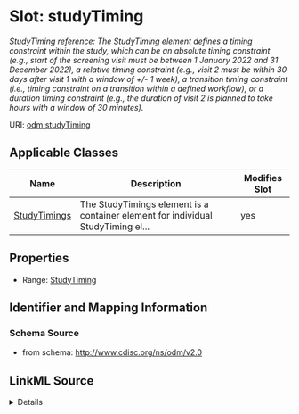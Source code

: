 # Slot: studyTiming


_StudyTiming reference: The StudyTiming element defines a timing constraint within the study, which can be an absolute timing constraint (e.g., start of the screening visit must be between 1 January 2022 and 31 December 2022), a relative timing constraint (e.g., visit 2 must be within 30 days after visit 1 with a window of +/- 1 week), a transition timing constraint (i.e., timing constraint on a transition within a defined workflow), or a duration timing constraint (e.g., the duration of visit 2 is planned to take hours with a window of 30 minutes)._



URI: [odm:studyTiming](http://www.cdisc.org/ns/odm/v2.0/studyTiming)



<!-- no inheritance hierarchy -->




## Applicable Classes

| Name | Description | Modifies Slot |
| --- | --- | --- |
[StudyTimings](StudyTimings.md) | The StudyTimings element is a container element for individual StudyTiming el... |  yes  |







## Properties

* Range: [StudyTiming](StudyTiming.md)





## Identifier and Mapping Information







### Schema Source


* from schema: http://www.cdisc.org/ns/odm/v2.0




## LinkML Source

<details>
```yaml
name: studyTiming
description: 'StudyTiming reference: The StudyTiming element defines a timing constraint
  within the study, which can be an absolute timing constraint (e.g., start of the
  screening visit must be between 1 January 2022 and 31 December 2022), a relative
  timing constraint (e.g., visit 2 must be within 30 days after visit 1 with a window
  of +/- 1 week), a transition timing constraint (i.e., timing constraint on a transition
  within a defined workflow), or a duration timing constraint (e.g., the duration
  of visit 2 is planned to take hours with a window of 30 minutes).'
from_schema: http://www.cdisc.org/ns/odm/v2.0
rank: 1000
alias: studyTiming
domain_of:
- StudyTimings
range: StudyTiming

```
</details>